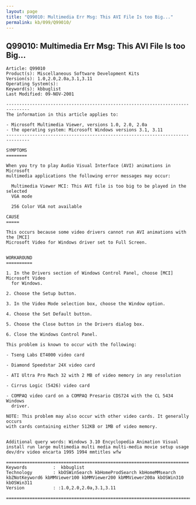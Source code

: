 ```yaml
---
layout: page
title: "Q99010: Multimedia Err Msg: This AVI File Is too Big..."
permalink: kb/099/Q99010/
---
```


## Q99010: Multimedia Err Msg: This AVI File Is too Big...

	Article: Q99010
	Product(s): Miscellaneous Software Development Kits
	Version(s): 1.0,2.0,2.0a,3.1,3.11
	Operating System(s): 
	Keyword(s): kbbuglist
	Last Modified: 09-NOV-2001
	
	-------------------------------------------------------------------------------
	The information in this article applies to:
	
	- Microsoft Multimedia Viewer, versions 1.0, 2.0, 2.0a 
	- the operating system: Microsoft Windows versions 3.1, 3.11 
	-------------------------------------------------------------------------------
	
	SYMPTOMS
	========
	
	When you try to play Audio Visual Interface (AVI) animations in Microsoft
	multimedia applications the following error messages may occur:
	
	  Multimedia Viewer MCI: This AVI file is too big to be played in the selected
	  VGA mode
	
	  256 Color VGA not available
	
	CAUSE
	=====
	
	This occurs because some video drivers cannot run AVI animations with the [MCI]
	Microsoft Video for Windows driver set to Full Screen.
	
	
	WORKAROUND
	==========
	
	1. In the Drivers section of Windows Control Panel, choose [MCI] Microsoft Video
	  for Windows.
	
	2. Choose the Setup button.
	
	3. In the Video Mode selection box, choose the Window option.
	
	4. Choose the Set Default button.
	
	5. Choose the Close button in the Drivers dialog box.
	
	6. Close the Windows Control Panel.
	
	This problem is known to occur with the following:
	
	- Tseng Labs ET4000 video card
	
	- Diamond Speedstar 24X video card
	
	- ATI Ultra Pro Mach 32 with 2 MB of video memory in any resolution
	
	- Cirrus Logic (5426) video card
	
	- COMPAQ video card on a COMPAQ Presario CDS724 with the CL 5434 Windows
	  driver.
	
	NOTE: This problem may also occur with other video cards. It generally occurs
	with cards containing either 512KB or 1MB of video memory.
	
	
	Additional query words: Windows 3.10 Encyclopedia Animation Visual install run large multimedia multi media multi-media movie setup usage dev/drv video encarta 1995 1994 mmtitles wfw
	
	======================================================================
	Keywords          :  kbbuglist
	Technology        : kbOSWinSearch kbHomeProdSearch kbHomeMMsearch kbZNotKeyword6 kbMMViewer100 kbMMViewer200 kbMMViewer200a kbOSWin310 kbOSWin311
	Version           : :1.0,2.0,2.0a,3.1,3.11
	
	=============================================================================
	
